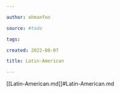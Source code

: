 ```yaml
---

author: ohmanfoo

source: #todo

tags: 

created: 2022-08-07

title: Latin-American

---
```

[[Latin-American.md]]#Latin-American.md